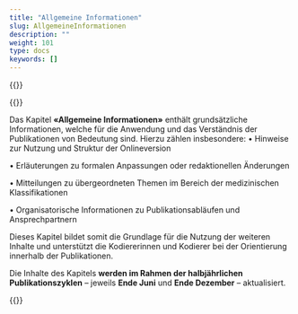 ```yaml
---
title: "Allgemeine Informationen"
slug: AllgemeineInformationen
description: ""
weight: 101
type: docs
keywords: []
---
```


{{<printButton>}}

{{<markdown>}} 
  
Das Kapitel **«Allgemeine Informationen»** enthält grundsätzliche Informationen, welche für die Anwendung und das Verständnis der Publikationen von Bedeutung sind. Hierzu zählen insbesondere:
•	Hinweise zur Nutzung und Struktur der Onlineversion
  
•	Erläuterungen zu formalen Anpassungen oder redaktionellen Änderungen
  
•	Mitteilungen zu übergeordneten Themen im Bereich der medizinischen Klassifikationen
  
•	Organisatorische Informationen zu Publikationsabläufen und Ansprechpartnern
  

Dieses Kapitel bildet somit die Grundlage für die Nutzung der weiteren Inhalte und unterstützt die Kodiererinnen und Kodierer bei der Orientierung innerhalb der Publikationen.
  
Die Inhalte des Kapitels **werden im Rahmen der halbjährlichen Publikationszyklen** – jeweils **Ende Juni** und **Ende Dezember** – aktualisiert.


{{</markdown>}}